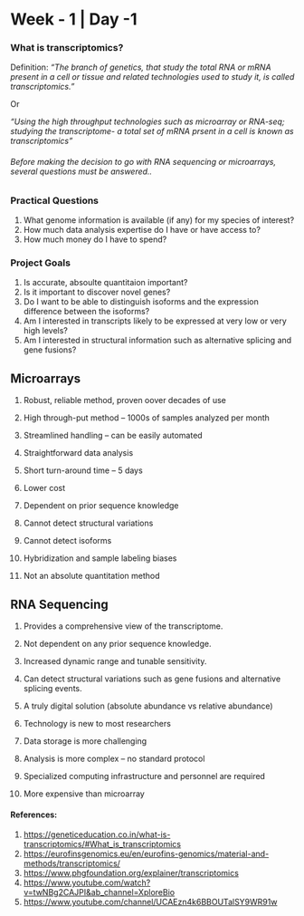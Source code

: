 # Week - 1 | Day -1


### **What is transcriptomics?**

Definition: 
*“The branch of genetics, that study the total RNA or mRNA present in a cell or tissue and related technologies used to study it, is called transcriptomics.”*

Or

_“Using the high throughput technologies such as microarray or RNA-seq; studying the transcriptome- a total set of mRNA prsent in a cell is known as transcriptomics”_


###### Before making the decision to go with RNA sequencing or microarrays, several questions must be answered..

### Practical Questions

1. What genome information is available (if any) for my species of interest?
1. How much data analysis expertise do I have or have access to?
1. How much money do I have to spend?

### Project Goals

1. Is accurate, absoulte quantitaion important?
1. Is it important to discover novel genes?
1. Do I want to be able to distinguish isoforms and the expression difference between the isoforms?
1. Am I interested in transcripts likely to be expressed at very low or very high levels?
1. Am I interested in structural information such as alternative splicing and gene fusions?

## Microarrays

1. Robust, reliable method, proven oover decades of use
1. High through-put method – 1000s of samples analyzed per month
1. Streamlined handling – can be easily automated
1. Straightforward data analysis
1. Short turn-around time – 5 days
1. Lower cost

1. Dependent on prior sequence knowledge
1. Cannot detect structural variations
1. Cannot detect isoforms
1. Hybridization and sample labeling biases
1. Not an absolute quantitation method

## RNA Sequencing

1. Provides a comprehensive view of the transcriptome.
1. Not dependent on any prior sequence knowledge.
1. Increased dynamic range and tunable sensitivity.
1. Can detect structural variations such as gene fusions and alternative splicing events.
1. A truly digital solution (absolute abundance vs relative abundance)

1. Technology is new to most researchers
1. Data storage is more challenging
1. Analysis is more complex – no standard protocol
1. Specialized computing infrastructure and personnel are required
1. More expensive than microarray
 

#### References:
1. https://geneticeducation.co.in/what-is-transcriptomics/#What_is_transcriptomics
1. https://eurofinsgenomics.eu/en/eurofins-genomics/material-and-methods/transcriptomics/
1. https://www.phgfoundation.org/explainer/transcriptomics
1. https://www.youtube.com/watch?v=twNBg2CAJPI&ab_channel=XploreBio
1. https://www.youtube.com/channel/UCAEzn4k6BBOUTalSY9WR91w


